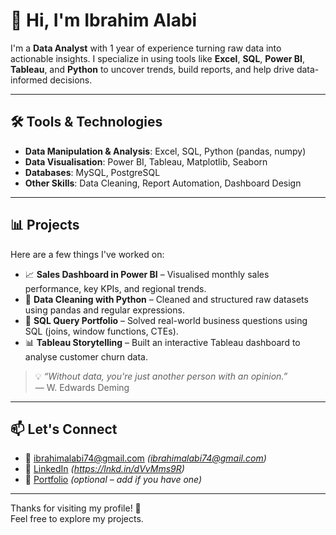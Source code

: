 # 👋 Hi, I'm Ibrahim Alabi

I'm a **Data Analyst** with 1 year of experience turning raw data into actionable insights. I specialize in using tools like **Excel**, **SQL**, **Power BI**, **Tableau**, and **Python** to uncover trends, build reports, and help drive data-informed decisions.

---

## 🛠️ Tools & Technologies

- **Data Manipulation & Analysis**: Excel, SQL, Python (pandas, numpy)
- **Data Visualisation**: Power BI, Tableau, Matplotlib, Seaborn
- **Databases**: MySQL, PostgreSQL
- **Other Skills**: Data Cleaning, Report Automation, Dashboard Design

---

## 📊 Projects

Here are a few things I've worked on:

- 📈 **Sales Dashboard in Power BI** – Visualised monthly sales performance, key KPIs, and regional trends.
- 🧹 **Data Cleaning with Python** – Cleaned and structured raw datasets using pandas and regular expressions.
- 📂 **SQL Query Portfolio** – Solved real-world business questions using SQL (joins, window functions, CTEs).
- 📊 **Tableau Storytelling** – Built an interactive Tableau dashboard to analyse customer churn data.

> 💡 *“Without data, you're just another person with an opinion.”*  
> — W. Edwards Deming

---

## 📫 Let's Connect

- 📧 ibrahimalabi74@gmail.com *(ibrahimalabi74@gmail.com)*
- 💼 [LinkedIn](https://lnkd.in/dVvMms9R) *(https://lnkd.in/dVvMms9R)*
- 📁 [Portfolio](https://yourportfolio.com) *(optional – add if you have one)*

---

Thanks for visiting my profile! 👋  
Feel free to explore my projects.
